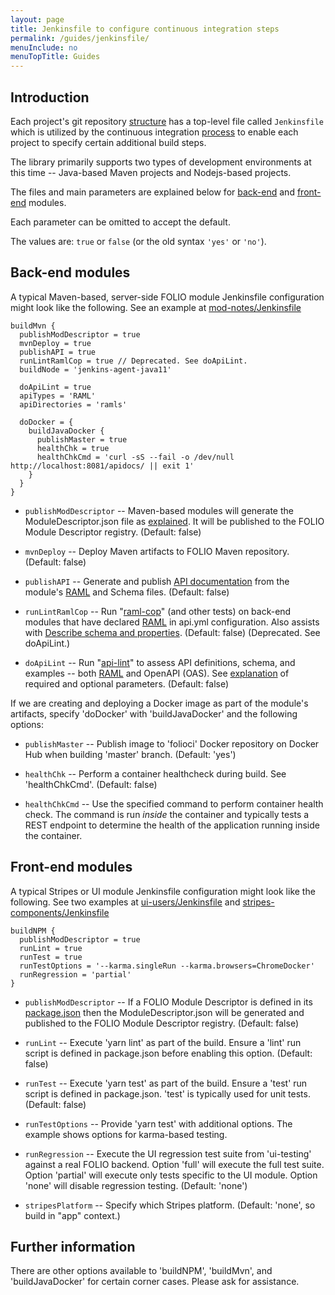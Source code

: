```yaml
---
layout: page
title: Jenkinsfile to configure continuous integration steps
permalink: /guides/jenkinsfile/
menuInclude: no
menuTopTitle: Guides
---
```


## Introduction

Each project's git repository [structure](/guides/commence-a-module/) has a top-level file called `Jenkinsfile`
which is utilized by the continuous integration [process](/guides/automation/#jenkins)
to enable each project to specify certain additional build steps.

The library primarily supports two types
of development environments at this time -- Java-based Maven projects and Nodejs-based projects.

The files and main parameters are explained below for
[back-end](#back-end-modules) and [front-end](#front-end-modules) modules.

Each parameter can be omitted to accept the default.

The values are: `true` or `false` (or the old syntax `'yes'` or `'no'`).

## Back-end modules

A typical Maven-based, server-side FOLIO module Jenkinsfile configuration might look like
the following.
See an example at
[mod-notes/Jenkinsfile](https://github.com/folio-org/mod-notes/blob/master/Jenkinsfile)

```
buildMvn {
  publishModDescriptor = true
  mvnDeploy = true
  publishAPI = true
  runLintRamlCop = true // Deprecated. See doApiLint.
  buildNode = 'jenkins-agent-java11'

  doApiLint = true
  apiTypes = 'RAML'
  apiDirectories = 'ramls'

  doDocker = {
    buildJavaDocker {
      publishMaster = true
      healthChk = true
      healthChkCmd = 'curl -sS --fail -o /dev/null http://localhost:8081/apidocs/ || exit 1'
    }
  }
}
```

* `publishModDescriptor` -- Maven-based modules will generate the ModuleDescriptor.json file as
[explained](/guides/commence-a-module/#back-end-descriptors).
It will be published to the FOLIO Module Descriptor registry.
(Default: false)

* `mvnDeploy` -- Deploy Maven artifacts to FOLIO Maven repository.
(Default: false)

* `publishAPI` -- Generate and publish [API documentation](/reference/api/) from the module's
[RAML](/guides/commence-a-module/#back-end-ramls) and Schema files.
(Default: false)

* `runLintRamlCop` -- Run "[raml-cop](/guides/raml-cop/)" (and other tests) on back-end modules that have declared [RAML](/guides/commence-a-module/#back-end-ramls) in api.yml configuration.
Also assists with [Describe schema and properties](/guides/describe-schema/).
(Default: false)
(Deprecated. See doApiLint.)

* `doApiLint` -- Run "[api-lint](/guides/api-lint/)" to assess API definitions, schema, and examples -- both [RAML](/guides/commence-a-module/#back-end-ramls) and OpenAPI (OAS).
See [explanation](/guides/api-lint/#usage) of required and optional parameters.
(Default: false)

If we are creating and deploying a Docker image as part of the module's artifacts, specify
'doDocker' with 'buildJavaDocker' and the following options:

* `publishMaster` -- Publish image to 'folioci' Docker repository on Docker Hub when building
'master' branch.
(Default: 'yes')

* `healthChk` -- Perform a container healthcheck during build.  See 'healthChkCmd'.
(Default: false)

* `healthChkCmd` -- Use the specified command to perform container health check.   The
command is run *inside* the container and typically tests a REST endpoint to determine the
health of the application running inside the container.

## Front-end modules

A typical Stripes or UI module Jenkinsfile configuration might look like the following.
See two examples at
[ui-users/Jenkinsfile](https://github.com/folio-org/ui-users/blob/master/Jenkinsfile)
and
[stripes-components/Jenkinsfile](https://github.com/folio-org/stripes-components/blob/master/Jenkinsfile)

```
buildNPM {
  publishModDescriptor = true
  runLint = true
  runTest = true
  runTestOptions = '--karma.singleRun --karma.browsers=ChromeDocker'
  runRegression = 'partial'
}
```

* `publishModDescriptor` -- If a FOLIO Module Descriptor is defined in its [package.json](/guides/commence-a-module/#front-end-packagejson)
then the ModuleDescriptor.json will be generated and published to the FOLIO Module Descriptor registry.
(Default: false)

* `runLint` -- Execute 'yarn lint' as part of the build.  Ensure a 'lint' run script is
defined in package.json before enabling this option.
(Default: false)

* `runTest` -- Execute 'yarn test' as part of the build.  Ensure a 'test' run script is
defined in package.json.  'test' is typically used for unit tests.
(Default: false)

* `runTestOptions` -- Provide 'yarn test' with additional options.
The example shows options for karma-based testing.

* `runRegression` -- Execute the UI regression test suite from 'ui-testing' against a real
FOLIO backend. Option 'full' will execute the full test suite. Option 'partial' will execute only tests
specific to the UI module. Option 'none' will disable regression testing.
(Default: 'none')

* `stripesPlatform` -- Specify which Stripes platform.
(Default: 'none', so build in "app" context.)

## Further information

There are other options available to 'buildNPM', 'buildMvn', and 'buildJavaDocker' for certain
corner cases. Please ask for assistance.

